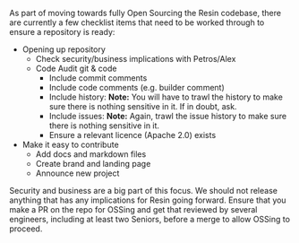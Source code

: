 As part of moving towards fully Open Sourcing the Resin codebase, there are currently a few checklist items that need to be worked through to ensure a repository is ready:

* Opening up repository
  - Check security/business implications with Petros/Alex
  - Code Audit git & code
    * Include commit comments
    * Include code comments (e.g. builder comment)
    * Include history: **Note:** You will have to trawl the history to make sure there is nothing sensitive in it. If in doubt, ask.
    * Include issues: **Note:** Again, trawl the issue history to make sure there is nothing sensitive in it.
    * Ensure a relevant licence (Apache 2.0) exists
* Make it easy to contribute
  - Add docs and markdown files
  - Create brand and landing page
  - Announce new project

Security and business are a big part of this focus. We should not release anything that has any implications for Resin going forward. Ensure that you make a PR on the repo for OSSing and get that reviewed by several engineers, including at least two Seniors, before a merge to allow OSSing to proceed.
